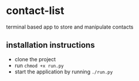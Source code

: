 # contact-list
terminal based app to store and manipulate contacts

## installation instructions
 - clone the project
 - run `chmod +x run.py`
 - start the application by running `./run.py`
